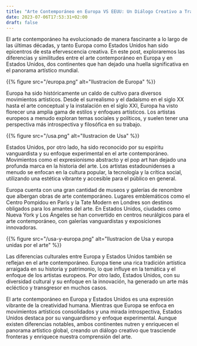 ```yaml
---
title: "Arte Contemporáneo en Europa VS EEUU: Un Diálogo Creativo a Través del Océano Atlántico"
date: 2023-07-06T17:53:31+02:00
draft: false
---
```


El arte contemporáneo ha evolucionado de manera fascinante a lo largo de las últimas décadas, y tanto Europa como Estados Unidos han sido epicentros de esta efervescencia creativa. En este post, exploraremos las diferencias y similitudes entre el arte contemporáneo en Europa y en Estados Unidos, dos continentes que han dejado una huella significativa en el panorama artístico mundial.

{{% figure src="/europa.png" alt="Ilustracion de Europa" %}}

Europa ha sido históricamente un caldo de cultivo para diversos movimientos artísticos. Desde el surrealismo y el dadaísmo en el siglo XX hasta el arte conceptual y la instalación en el siglo XXI, Europa ha visto florecer una amplia gama de estilos y enfoques artísticos. Los artistas europeos a menudo exploran temas sociales y políticos, y suelen tener una perspectiva más introspectiva y filosófica en su trabajo.

{{% figure src="/usa.png" alt="Ilustracion de Usa" %}}

Estados Unidos, por otro lado, ha sido reconocido por su espíritu vanguardista y su enfoque experimental en el arte contemporáneo. Movimientos como el expresionismo abstracto y el pop art han dejado una profunda marca en la historia del arte. Los artistas estadounidenses a menudo se enfocan en la cultura popular, la tecnología y la crítica social, utilizando una estética vibrante y accesible para el público en general.


Europa cuenta con una gran cantidad de museos y galerías de renombre que albergan obras de arte contemporáneo. Lugares emblemáticos como el Centro Pompidou en París y la Tate Modern en Londres son destinos obligados para los amantes del arte. En Estados Unidos, ciudades como Nueva York y Los Ángeles se han convertido en centros neurálgicos para el arte contemporáneo, con galerías vanguardistas y exposiciones innovadoras.

{{% figure src="/usa-y-europa.png" alt="Ilustracion de Usa y europa unidas por el arte" %}}


Las diferencias culturales entre Europa y Estados Unidos también se reflejan en el arte contemporáneo. Europa tiene una rica tradición artística arraigada en su historia y patrimonio, lo que influye en la temática y el enfoque de los artistas europeos. Por otro lado, Estados Unidos, con su diversidad cultural y su enfoque en la innovación, ha generado un arte más ecléctico y transgresor en muchos casos.


El arte contemporáneo en Europa y Estados Unidos es una expresión vibrante de la creatividad humana. Mientras que Europa se enfoca en movimientos artísticos consolidados y una mirada introspectiva, Estados Unidos destaca por su vanguardismo y enfoque experimental. Aunque existen diferencias notables, ambos continentes nutren y enriquecen el panorama artístico global, creando un diálogo creativo que trasciende fronteras y enriquece nuestra comprensión del arte.






